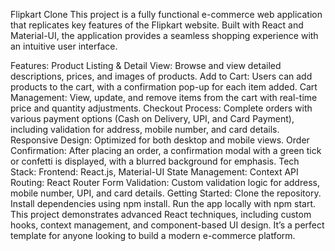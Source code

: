 Flipkart Clone
This project is a fully functional e-commerce web application that replicates key features of the Flipkart website. Built with React and Material-UI, the application provides a seamless shopping experience with an intuitive user interface.

Features:
Product Listing & Detail View: Browse and view detailed descriptions, prices, and images of products.
Add to Cart: Users can add products to the cart, with a confirmation pop-up for each item added.
Cart Management: View, update, and remove items from the cart with real-time price and quantity adjustments.
Checkout Process: Complete orders with various payment options (Cash on Delivery, UPI, and Card Payment), including validation for address, mobile number, and card details.
Responsive Design: Optimized for both desktop and mobile views.
Order Confirmation: After placing an order, a confirmation modal with a green tick or confetti is displayed, with a blurred background for emphasis.
Tech Stack:
Frontend: React.js, Material-UI
State Management: Context API
Routing: React Router
Form Validation: Custom validation logic for address, mobile number, UPI, and card details.
Getting Started:
Clone the repository.
Install dependencies using npm install.
Run the app locally with npm start.
This project demonstrates advanced React techniques, including custom hooks, context management, and component-based UI design. It’s a perfect template for anyone looking to build a modern e-commerce platform.
